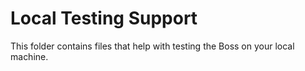 # Local Testing Support

This folder contains files that help with testing the Boss on your local
machine.

